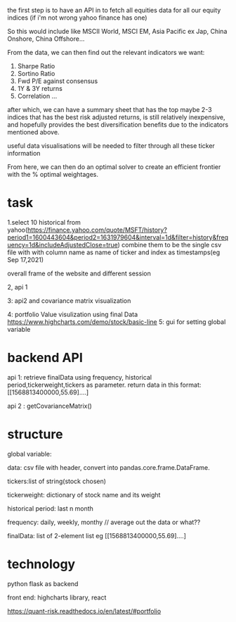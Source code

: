 the first step is to have an API in to fetch all equities data for all our equity indices (if i'm not wrong yahoo finance has one)

So this would include like MSCII World, MSCI EM, Asia Pacific ex Jap, China Onshore, China Offshore... 

From the  data, we can then find out the relevant indicators we want:
1) Sharpe Ratio
2) Sortino Ratio
3) Fwd P/E against consensus
4) 1Y & 3Y returns
5) Correlation
...

after which, we can have a summary sheet that has the top maybe 2-3 indices that has the best risk adjusted returns, is still relatively inexpensive, and hopefully provides the best diversification benefits due to the indicators mentioned above.

useful data visualisations will be needed to filter through all these ticker information
 
From here, we can then do an optimal solver to create an efficient frontier with the % optimal weightages.




# task 
1.select 10 historical  from yahoo(https://finance.yahoo.com/quote/MSFT/history?period1=1600443604&period2=1631979604&interval=1d&filter=history&frequency=1d&includeAdjustedClose=true)  combine them to be the single csv file with with column name as name of ticker and index as timestamps(eg Sep 17,2021)

overall frame of the website and different session

2, api 1 

3: api2 and covariance matrix visualization

4: portfolio Value visulization using final Data  https://www.highcharts.com/demo/stock/basic-line 
5: gui for setting global variable


# backend API 

api 1: retrieve finalData using frequency, historical period,tickerweight,tickers as parameter.  return data in this format:
[[1568813400000,55.69]....]

api 2  : getCovarianceMatrix() 







# structure 

global variable:

data: csv file with header, convert into pandas.core.frame.DataFrame. 

tickers:list of string(stock chosen)

tickerweight: dictionary of stock name and its weight

historical period:  last n month

frequency: daily, weekly, monthy // average out the data or what??

finalData: list of 2-element list eg [[1568813400000,55.69]....]



# technology 
python flask as backend

front end: highcharts library, react 

https://quant-risk.readthedocs.io/en/latest/#portfolio 

